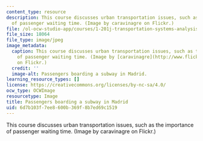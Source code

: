 ```yaml
---
content_type: resource
description: This course discusses urban transportation issues, such as the importance
  of passenger waiting time. (Image by caravinagre on Flickr.)
file: /ol-ocw-studio-app/courses/1-201j-transportation-systems-analysis-demand-and-economics-fall-2008/6d7b103f7ee8600b369f8b7ed69c1519_1-201jf08-th.jpg
file_size: 18064
file_type: image/jpeg
image_metadata:
  caption: This course discusses urban transportation issues, such as the importance
    of passenger waiting time. (Image by [caravinagre](http://www.flickr.com/photos/caravinagre/1397350778/)
    on Flickr.)
  credit: ''
  image-alt: Passengers boarding a subway in Madrid.
learning_resource_types: []
license: https://creativecommons.org/licenses/by-nc-sa/4.0/
ocw_type: OCWImage
resourcetype: Image
title: Passengers boarding a subway in Madrid
uid: 6d7b103f-7ee8-600b-369f-8b7ed69c1519
---
```

This course discusses urban transportation issues, such as the importance of passenger waiting time. (Image by caravinagre on Flickr.)
